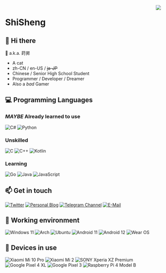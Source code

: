 <img align="right" src="https://github-readme-stats.vercel.app/api?username=ShiSheng233&show_icons=true&count_private=true&icon_color=FB7299&title_color=FB7299" />
  
# ShiSheng

## 👋 Hi there
💬 a.k.a. 莳昇

- A cat
- zh-CN / en-US / ~~ja-JP~~
- Chinese / Senior High School Student
- Programmer / Developer / Dreamer
- Also a *bad* Gamer

## 💻 Programming Languages

### *MAYBE* Already learned to use

![C#](https://img.shields.io/badge/C%23-%23239120.svg?style=flat-square&logo=c-sharp&logoColor=fff)
![Python](https://img.shields.io/badge/-Python-3776ab?style=flat-square&logo=python&logoColor=fff)

### Unskilled
![C](https://img.shields.io/badge/-C-a8b9cc?style=flat-square&logo=C&logoColor=fff)
![C++](https://img.shields.io/badge/-C%2b%2b-00599c?style=flat-square&logo=C%2b%2b&logoColor=fff)
![Kotlin](https://img.shields.io/badge/Kotlin-%230095D5.svg?style=flat-square&logo=kotlin&logoColor=fff)

### Learning

![Go](https://img.shields.io/badge/Go-%2300ADD8.svg?style=flat-square&logo=go&logoColor=fff)
![Java](https://img.shields.io/badge/-Java-007396?style=flat-square&logo=Java&logoColor=fff)
![JavaScript](https://img.shields.io/badge/-JavaScript-f7df1e?style=flat-square&logo=JavaScript&labelColor=f7df1e&logoColor=000)

## 📫 Get in touch

[![Twitter](https://img.shields.io/twitter/follow/shisheng00?color=1ca0f1&label=%40shisheng00&logo=twitter&logoColor=white&style=flat-square&labelColor=1ca0f1)](https://twitter.com/shisheng00)
[![Personal Blog](https://img.shields.io/badge/-https://blog.shisheng.icu/-4d4d4d?style=flat-square&logo=Bloglovin&logoColor=fff)](https://blog.shisheng.icu)
[![Telegram Channel](https://img.shields.io/badge/-t.me/shisheng_no_jibunnihanashikakeru-3db6f1?style=flat-square&logo=Telegram&logoColor=2ca5e0)](https://t.me/shisheng_no_jibunnihanashikakeru)
[![E-Mail](https://img.shields.io/badge/-ohayou@shisheng.icu-168de2?style=flat-square&logo=mail.ru&logoColor=white&labelColor=168de2)](mailto:ohayou@shisheng.icu)

## 💾 Working environment
![Windows 11](https://img.shields.io/badge/Windows%2011%20Pro-00adef?style=flat-square&logo=windows&logoColor=ffffff)
![Arch](https://img.shields.io/badge/Arch%20Linux-1793D1?logo=arch-linux&logoColor=fff&style=flat-square)
![Ubuntu](https://img.shields.io/badge/Ubuntu-E95420?style=flat-square&logo=ubuntu&logoColor=white)
![Android 11](https://img.shields.io/badge/Android%2011-3ddc84?style=flat-square&logo=android&logoColor=ffffff)
![Android 12](https://img.shields.io/badge/Android%2012-3ddc84?style=flat-square&logo=android&logoColor=ffffff)
![Wear OS](https://img.shields.io/badge/Wear%20OS%20-4285f4?style=flat-square&logo=wear%20os&logoColor=ffffff)

## 📱 Devices in use
![Xiaomi Mi 10 Pro](https://img.shields.io/badge/Xiaomi%20Mi%2010%20Pro-fd4900?style=flat-square&logo=xiaomi&logoColor=ffffff)
![Xiaomi Mi 2](https://img.shields.io/badge/Xiaomi%20Mi%202-fd4900?style=flat-square&logo=xiaomi&logoColor=ffffff)
![SONY Xperia XZ Premium](https://img.shields.io/badge/Xperia%20XZ%20Premium-000000?style=flat-square&logo=sony&logoColor=ffffff)
![Google Pixel 4 XL](https://img.shields.io/badge/Google%20Pixel%204%20XL-4285f4?style=flat-square&logo=google&logoColor=ffffff)
![Google Pixel 3](https://img.shields.io/badge/Google%20Pixel%203-4285f4?style=flat-square&logo=google&logoColor=ffffff)
![Raspberry Pi 4 Model B](https://img.shields.io/badge/Raspberry%20Pi%204%20Model%20B-a22846?style=flat-square&logo=raspberry%20pi&logoColor=ffffff)
